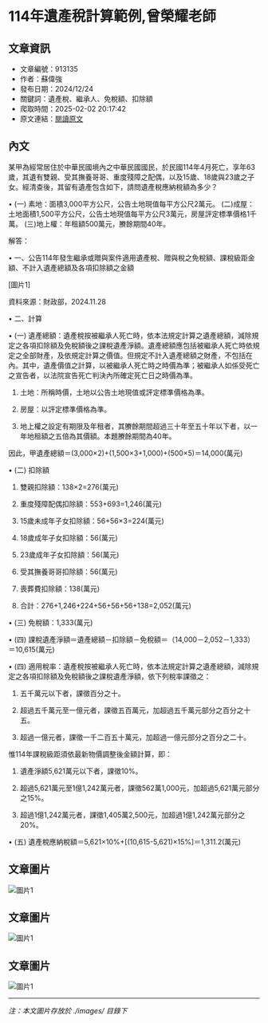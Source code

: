 # 114年遺產稅計算範例,曾榮耀老師

## 文章資訊
- 文章編號：913135
- 作者：蘇偉強
- 發布日期：2024/12/24
- 關鍵詞：遺產稅、繼承人、免稅額、扣除額
- 爬取時間：2025-02-02 20:17:42
- 原文連結：[閱讀原文](https://real-estate.get.com.tw/Columns/detail.aspx?no=913135)

## 內文
某甲為經常居住於中華民國境內之中華民國國民，於民國114年4月死亡，享年63歲，其遺有雙親、受其撫養哥哥、重度殘障之配偶，以及15歲、18歲與23歲之子女。經清查後，其留有遺產包含如下，請問遺產稅應納稅額為多少？

• (一) 素地：面積3,000平方公尺，公告土地現值每平方公尺2萬元。 (二)成屋：土地面積1,500平方公尺，公告土地現值每平方公尺3萬元，房屋評定標準價格1千萬。 (三)地上權：年租額500萬元，賸餘期間40年。

解答：

• 一、公告114年發生繼承或贈與案件適用遺產稅、贈與稅之免稅額、課稅級距金額、不計入遺產總額及各項扣除額之金額

[圖片1]

資料來源：財政部，2024.11.28

• 二、計算

• (一) 遺產總額：遺產稅按被繼承人死亡時，依本法規定計算之遺產總額，減除規定之各項扣除額及免稅額後之課稅遺產淨額。遺產總額應包括被繼承人死亡時依規定之全部財產，及依規定計算之價值。但規定不計入遺產總額之財產，不包括在內。其中，遺產價值之計算，以被繼承人死亡時之時價為準；被繼承人如係受死亡之宣告者，以法院宣告死亡判決內所確定死亡日之時價為準。

1. 土地：所稱時價，土地以公告土地現值或評定標準價格為準。

2. 房屋：以評定標準價格為準。

3. 地上權之設定有期限及年租者，其賸餘期間超過三十年至五十年以下者，以一年地租額之五倍為其價額。本題賸餘期間為40年。

因此，甲遺產總額＝(3,000×2)+(1,500×3+1,000)+(500×5)＝14,000(萬元)

• (二) 扣除額

1. 雙親扣除額：138×2=276(萬元)

2. 重度殘障配偶扣除額：553+693=1,246(萬元)

3. 15歲未成年子女扣除額：56+56×3=224(萬元)

4. 18歲成年子女扣除額：56(萬元)

5. 23歲成年子女扣除額：56(萬元)

6. 受其撫養哥哥扣除額：56(萬元)

7. 喪葬費扣除額：138(萬元)

8. 合計：276+1,246+224+56+56+56+138=2,052(萬元)

• (三) 免稅額：1,333(萬元)

• (四) 課稅遺產淨額＝遺產總額－扣除額－免稅額＝（14,000－2,052－1,333）＝10,615(萬元)

• (四) 適用稅率：遺產稅按被繼承人死亡時，依本法規定計算之遺產總額，減除規定之各項扣除額及免稅額後之課稅遺產淨額，依下列稅率課徵之：

1. 五千萬元以下者，課徵百分之十。

2. 超過五千萬元至一億元者，課徵五百萬元，加超過五千萬元部分之百分之十五。

3. 超過一億元者，課徵一千二百五十萬元，加超過一億元部分之百分之二十。

惟114年課稅級距須依最新物價調整後金額計算，即：

1. 遺產淨額5,621萬元以下者，課徵10%。

2. 超過5,621萬元至1億1,242萬元者，課徵562萬1,000元，加超過5,621萬元部分之15%。

3. 超過1億1,242萬元者，課徵1,405萬2,500元，加超過1億1,242萬元部分之20%。

• (五) 遺產稅應納稅額＝5,621×10%+[(10,615-5,621)×15%]＝1,311.2(萬元)

## 文章圖片

![圖片1](./images/913135_2bb433ce.png)

## 文章圖片

![圖片1](./images/913135_2bb433ce.png)

## 文章圖片

![圖片1](./images/913135_2bb433ce.png)


---
*注：本文圖片存放於 ./images/ 目錄下*
